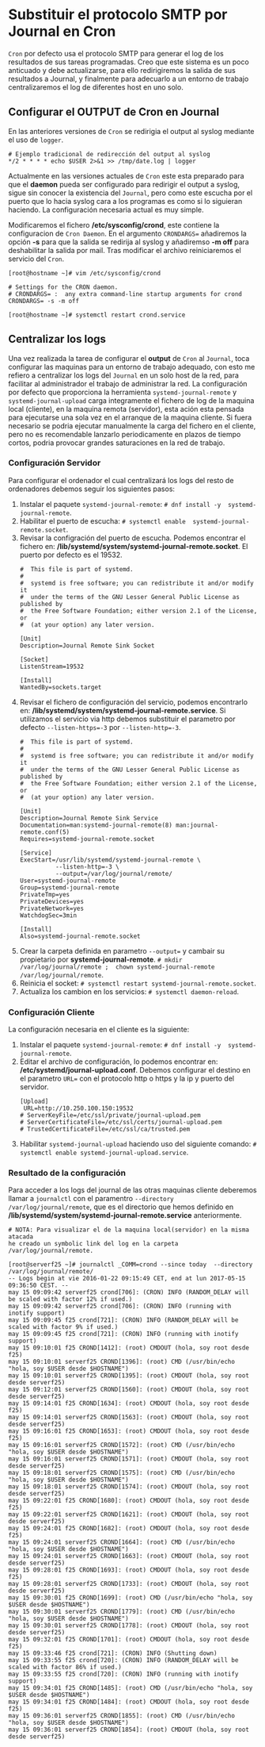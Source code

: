 # Substituir el protocolo SMTP por Journal en Cron

`Cron` por defecto usa el protocolo SMTP para generar el log de los
resultados de sus tareas programadas. Creo que este sistema es un poco 
anticuado y debe actualizarse, para ello redirigiremos la salida de sus
resultados a Journal, y finalmente para adecuarlo a un entorno de trabajo
centralizaremos el log de diferentes host en uno solo.

## Configurar el OUTPUT de Cron en Journal

En las anteriores versiones de `Cron` se redirigia el output al syslog 
mediante el uso de `logger`.

```
# Ejemplo tradicional de redirección del output al syslog
*/2 * * * * echo $USER 2>&1 >> /tmp/date.log | logger
```

Actualmente en las versiones actuales de `Cron` este esta preparado para
que el **daemon** pueda ser configurado para redirigir el output a
syslog, sigue sin conocer la existencia del `Journal`, pero como este
escucha por el puerto que lo hacia syslog cara a los programas es como
si lo siguieran haciendo. La configuración necesaria actual es muy
simple.

Modificaremos el fichero **/etc/sysconfig/crond**, este contiene la
configuracion de `Cron Daemon`.
En el argumento `CRONDARGS=` añadiremos la opción **-s** para que la
salida se redirija al syslog y añadiremso **-m off** para deshabilitar
la salida por mail. Tras modificar el archivo reiniciaremos el servicio
del `Cron`.

```
[root@hostname ~]# vim /etc/sysconfig/crond

# Settings for the CRON daemon.
# CRONDARGS= :  any extra command-line startup arguments for crond
CRONDARGS= -s -m off

[root@hostname ~]# systemctl restart crond.service
```

## Centralizar los logs

Una vez realizada la tarea de configurar el **output** de `Cron` al 
`Journal`, toca configurar las maquinas para un entorno de trabajo
adequado, con esto me refiero a centralizar los logs del `Journal` en
un solo host de la red, para facilitar al administrador el trabajo de
administrar la red. La configuración por defecto que proporciona la 
herramienta `systemd-journal-remote` y `systemd-journal-upload` carga 
integramente el fichero de log de la maquina local (cliente), en la
maquina remota (servidor), esta ación esta pensada para ejecutarse una 
sola vez en el arranque de la maquina cliente. Si fuera necesario se 
podria ejecutar manualmente la carga del fichero en el cliente, pero no 
es recomendable lanzarlo periodicamente en plazos de tiempo cortos, 
podria provocar grandes saturaciones en la red de trabajo.

### Configuración Servidor

Para configurar el ordenador el cual centralizará los logs del resto de
ordenadores debemos seguir los siguientes pasos:

1. Instalar el paquete `systemd-journal-remote`: `# dnf install -y 
systemd-journal-remote`.
2. Habilitar el puerto de escucha: `# systemctl enable 
systemd-journal-remote.socket`.
3. Revisar la configración del puerto de escucha. Podemos encontrar el 
fichero en: **/lib/systemd/system/systemd-journal-remote.socket**. El 
puerto por defecto es el 19532.
	```
	#  This file is part of systemd.
	#
	#  systemd is free software; you can redistribute it and/or modify it
	#  under the terms of the GNU Lesser General Public License as published by
	#  the Free Software Foundation; either version 2.1 of the License, or
	#  (at your option) any later version.

	[Unit]
	Description=Journal Remote Sink Socket

	[Socket]
	ListenStream=19532

	[Install]
	WantedBy=sockets.target

	```
4. Revisar el fichero de configuración del servicio, podemos encontrarlo
en: **/lib/systemd/system/systemd-journal-remote.service**. Si utilizamos
el servicio via http debemos substituir el parametro por defecto 
`--listen-https=-3` por `--listen-http=-3`.
	```
	#  This file is part of systemd.
	#
	#  systemd is free software; you can redistribute it and/or modify it
	#  under the terms of the GNU Lesser General Public License as published by
	#  the Free Software Foundation; either version 2.1 of the License, or
	#  (at your option) any later version.

	[Unit]
	Description=Journal Remote Sink Service
	Documentation=man:systemd-journal-remote(8) man:journal-remote.conf(5)
	Requires=systemd-journal-remote.socket

	[Service]
	ExecStart=/usr/lib/systemd/systemd-journal-remote \
			  --listen-http=-3 \
			  --output=/var/log/journal/remote/
	User=systemd-journal-remote
	Group=systemd-journal-remote
	PrivateTmp=yes
	PrivateDevices=yes
	PrivateNetwork=yes
	WatchdogSec=3min

	[Install]
	Also=systemd-journal-remote.socket
	```
5. Crear la carpeta definida en parametro `--output=` y cambair su 
propietario por **systemd-journal-remote**. 
`# mkdir /var/log/journal/remote ; 
chown systemd-journal-remote /var/log/journal/remote`.
6. Reinicia el socket: `# systemctl restart systemd-journal-remote.socket`.
7. Actualiza los cambion en los servicios: `# systemctl daemon-reload`.

### Configuración Cliente

La configuración necesaria en el cliente es la siguiente:

1. Instalar el paquete `systemd-journal-remote`: `# dnf install -y 
systemd-journal-remote`.
2. Editar el archivo de configuración, lo podemos encontrar en: 
**/etc/systemd/journal-upload.conf**. Debemos configurar el destino en 
el parametro `URL=` con el protocolo http o https y la ip y puerto del 
servidor.
	```
	[Upload]
	 URL=http://10.250.100.150:19532
	# ServerKeyFile=/etc/ssl/private/journal-upload.pem
	# ServerCertificateFile=/etc/ssl/certs/journal-upload.pem
	# TrustedCertificateFile=/etc/ssl/ca/trusted.pem
	```
3. Habilitar `systemd-journal-upload` haciendo uso del siguiente comando: 
`# systemctl enable systemd-journal-upload.service`.

### Resultado de la configuración

Para acceder a los logs del journal de las otras maquinas cliente 
deberemos llamar a `journalctl` con el paramentro `--directory 
/var/log/journal/remote`, que es el directorio que hemos definido en 
**/lib/systemd/system/systemd-journal-remote.service** anteriormente.
```
# NOTA: Para visualizar el de la maquina local(servidor) en la misma atacada 
he creado un symbolic link del log en la carpeta /var/log/journal/remote.

[root@serverf25 ~]# journalctl _COMM=crond --since today  --directory /var/log/journal/remote/ 
-- Logs begin at vie 2016-01-22 09:15:49 CET, end at lun 2017-05-15 09:36:50 CEST. --
may 15 09:09:42 serverf25 crond[706]: (CRON) INFO (RANDOM_DELAY will be scaled with factor 12% if used.)
may 15 09:09:42 serverf25 crond[706]: (CRON) INFO (running with inotify support)
may 15 09:09:45 f25 crond[721]: (CRON) INFO (RANDOM_DELAY will be scaled with factor 9% if used.)
may 15 09:09:45 f25 crond[721]: (CRON) INFO (running with inotify support)
may 15 09:10:01 f25 CROND[1412]: (root) CMDOUT (hola, soy root desde f25)
may 15 09:10:01 serverf25 CROND[1396]: (root) CMD (/usr/bin/echo "hola, soy $USER desde $HOSTNAME")
may 15 09:10:01 serverf25 CROND[1395]: (root) CMDOUT (hola, soy root desde serverf25)
may 15 09:12:01 serverf25 CROND[1560]: (root) CMDOUT (hola, soy root desde serverf25)
may 15 09:14:01 f25 CROND[1634]: (root) CMDOUT (hola, soy root desde f25)
may 15 09:14:01 serverf25 CROND[1563]: (root) CMDOUT (hola, soy root desde serverf25)
may 15 09:16:01 f25 CROND[1653]: (root) CMDOUT (hola, soy root desde f25)
may 15 09:16:01 serverf25 CROND[1572]: (root) CMD (/usr/bin/echo "hola, soy $USER desde $HOSTNAME")
may 15 09:16:01 serverf25 CROND[1571]: (root) CMDOUT (hola, soy root desde serverf25)
may 15 09:18:01 serverf25 CROND[1575]: (root) CMD (/usr/bin/echo "hola, soy $USER desde $HOSTNAME")
may 15 09:18:01 serverf25 CROND[1574]: (root) CMDOUT (hola, soy root desde serverf25)
may 15 09:22:01 f25 CROND[1680]: (root) CMDOUT (hola, soy root desde f25)
may 15 09:22:01 serverf25 CROND[1621]: (root) CMDOUT (hola, soy root desde serverf25)
may 15 09:24:01 f25 CROND[1682]: (root) CMDOUT (hola, soy root desde f25)
may 15 09:24:01 serverf25 CROND[1664]: (root) CMD (/usr/bin/echo "hola, soy $USER desde $HOSTNAME")
may 15 09:24:01 serverf25 CROND[1663]: (root) CMDOUT (hola, soy root desde serverf25)
may 15 09:28:01 f25 CROND[1693]: (root) CMDOUT (hola, soy root desde f25)
may 15 09:28:01 serverf25 CROND[1733]: (root) CMDOUT (hola, soy root desde serverf25)
may 15 09:30:01 f25 CROND[1699]: (root) CMD (/usr/bin/echo "hola, soy $USER desde $HOSTNAME")
may 15 09:30:01 serverf25 CROND[1779]: (root) CMD (/usr/bin/echo "hola, soy $USER desde $HOSTNAME")
may 15 09:30:01 serverf25 CROND[1778]: (root) CMDOUT (hola, soy root desde serverf25)
may 15 09:32:01 f25 CROND[1701]: (root) CMDOUT (hola, soy root desde f25)
may 15 09:33:46 f25 crond[721]: (CRON) INFO (Shutting down)
may 15 09:33:55 f25 crond[720]: (CRON) INFO (RANDOM_DELAY will be scaled with factor 86% if used.)
may 15 09:33:55 f25 crond[720]: (CRON) INFO (running with inotify support)
may 15 09:34:01 f25 CROND[1485]: (root) CMD (/usr/bin/echo "hola, soy $USER desde $HOSTNAME")
may 15 09:34:01 f25 CROND[1484]: (root) CMDOUT (hola, soy root desde f25)
may 15 09:36:01 serverf25 CROND[1855]: (root) CMD (/usr/bin/echo "hola, soy $USER desde $HOSTNAME")
may 15 09:36:01 serverf25 CROND[1854]: (root) CMDOUT (hola, soy root desde serverf25)
```
